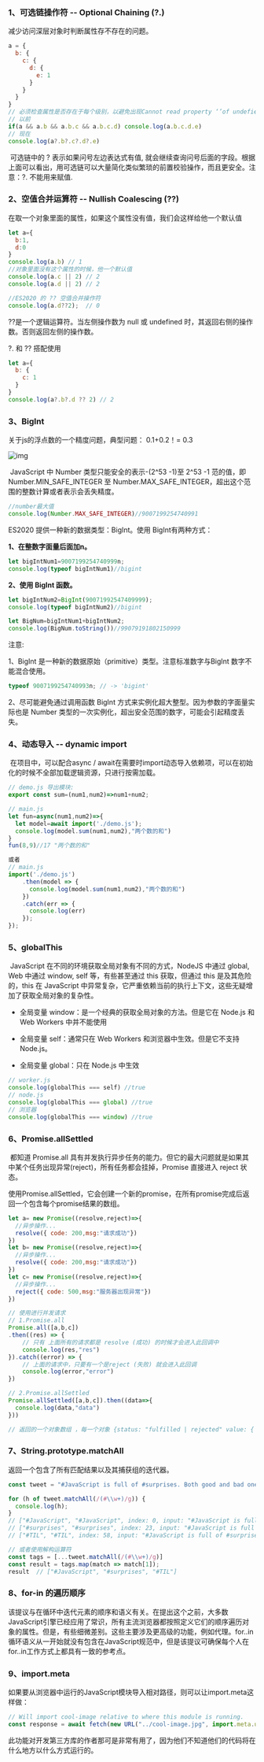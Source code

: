 ### 1、可选链操作符 -- Optional Chaining (?.)

减少访问深层对象时判断属性存不存在的问题。

```javascript
a = {
  b: {
    c: {
      d: {
        e: 1
      }
    }
  }
}
// 必须检查属性是否存在于每个级别，以避免出现Cannot read property ‘’of undefiend 这种错误。
// 以前  
if(a && a.b && a.b.c && a.b.c.d) console.log(a.b.c.d.e)
// 现在
console.log(a?.b?.c?.d?.e)
```

​		可选链中的 ? 表示如果问号左边表达式有值, 就会继续查询问号后面的字段。根据上面可以看出，用可选链可以大量简化类似繁琐的前置校验操作，而且更安全。注意：?. 不能用来赋值.

### 2、空值合并运算符 -- Nullish Coalescing (??)

在取一个对象里面的属性，如果这个属性没有值，我们会这样给他一个默认值

```javascript
let a={
  b:1,
  d:0
}
console.log(a.b) // 1
//对象里面没有这个属性的时候，他一个默认值
console.log(a.c || 2) // 2
console.log(a.d || 2) // 2

//ES2020 的 ?? 空值合并操作符
console.log(a.d??2);  // 0
```

??是一个逻辑运算符。当左侧操作数为 null 或 undefined 时，其返回右侧的操作数。否则返回左侧的操作数。

?. 和 ?? 搭配使用

```javascript
let a={
  b: {
    c: 1
  }
}
console.log(a?.b?.d ?? 2) // 2
```

### 3、BigInt

关于js的浮点数的一个精度问题，典型问题： 0.1+0.2！= 0.3  

![img](https://img-blog.csdnimg.cn/20200908095159426.png)

​		JavaScript 中 Number 类型只能安全的表示-(2^53 -1)至 2^53 -1 范的值，即 Number.MIN_SAFE_INTEGER 至 Number.MAX_SAFE_INTEGER，超出这个范围的整数计算或者表示会丢失精度。

```javascript
//number最大值
console.log(Number.MAX_SAFE_INTEGER)//9007199254740991
```

ES2020 提供一种新的数据类型：BigInt。使用 BigInt有两种方式：

**1、在整数字面量后面加n。**

```javascript
let bigIntNum1=9007199254740999n;
console.log(typeof bigIntNum1)//bigint
```

**2、使用 BigInt 函数。**  

```javascript
let bigIntNum2=BigInt(90071992547409999);
console.log(typeof bigIntNum2)//bigint

let BigNum=bigIntNum1+bigIntNum2;
console.log(BigNum.toString())//99079191802150999
```

注意:

1、BigInt 是一种新的数据原始（primitive）类型。注意标准数字与BigInt 数字不能混合使用。

```javascript
typeof 9007199254740993n; // -> 'bigint'
```

2、尽可能避免通过调用函数 BigInt 方式来实例化超大整型。因为参数的字面量实际也是 Number 类型的一次实例化，超出安全范围的数字，可能会引起精度丢失。

 

### 4、动态导入 -- dynamic import

​		在项目中，可以配合async / await在需要时import动态导入依赖项，可以在初始化的时候不全部加载逻辑资源，只进行按需加载。

```javascript
// demo.js 导出模块:
export const sum=(num1,num2)=>num1+num2;

// main.js
let fun=async(num1,num2)=>{
  let model=await import('./demo.js');
  console.log(model.sum(num1,num2),"两个数的和")
}
fun(8,9)//17 "两个数的和"

或者
// main.js
import('./demo.js')
    .then(model => {
      console.log(model.sum(num1,num2),"两个数的和")
    })
    .catch(err => {
      console.log(err)
    });
});
```

### 5、globalThis

​		JavaScript 在不同的环境获取全局对象有不同的方式，NodeJS 中通过 global, Web 中通过 window, self 等，有些甚至通过 this 获取，但通过 this 是及其危险的，this 在 JavaScript 中异常复杂，它严重依赖当前的执行上下文，这些无疑增加了获取全局对象的复杂性。

- 全局变量 window：是一个经典的获取全局对象的方法。但是它在 Node.js 和 Web Workers 中并不能使用

- 全局变量 self：通常只在 Web Workers 和浏览器中生效。但是它不支持 Node.js。

- 全局变量 global：只在 Node.js 中生效


```javascript
// worker.js
console.log(globalThis === self) //true
// node.js
console.log(globalThis === global) //true
// 浏览器
console.log(globalThis === window) //true
```

### 6、Promise.allSettled

​		都知道 Promise.all 具有并发执行异步任务的能力。但它的最大问题就是如果其中某个任务出现异常(reject)，所有任务都会挂掉，Promise 直接进入 reject 状态。

​		使用Promise.allSettled，它会创建一个新的promise，在所有promise完成后返回一个包含每个promise结果的数组。

```javascript
let a= new Promise((resolve,reject)=>{
  //异步操作...
  resolve({ code: 200,msg:"请求成功"})
})
let b= new Promise((resolve,reject)=>{
  //异步操作...
  resolve({ code: 200,msg:"请求成功"})
})
let c= new Promise((resolve,reject)=>{
  //异步操作...
  reject({ code: 500,msg:"服务器出现异常"})
})

// 使用进行并发请求
// 1.Promise.all
Promise.all([a,b,c])
.then((res) => {
    // 只有 上面所有的请求都是 resolve (成功) 的时候才会进入此回调中
    console.log(res,"res")
}).catch((error) => {
    // 上面的请求中，只要有一个是reject (失败) 就会进入此回调
    console.log(error,"error")
})

// 2.Promise.allSettled
Promise.allSettled([a,b,c]).then((data=>{
  console.log(data,"data")
}))

// 返回的一个对象数组 ，每一个对象 {status: "fulfilled | rejected" value: { code: 500,msg:"请求成功"} }
```

### 7、String.prototype.matchAll

返回一个包含了所有匹配结果以及其捕获组的迭代器。

```javascript
const tweet = "#JavaScript is full of #surprises. Both good and bad ones #TIL";

for (h of tweet.matchAll(/(#\\w+)/g)) {
  console.log(h);
}
// ["#JavaScript", "#JavaScript", index: 0, input: "#JavaScript is full of #surprises. Both good and bad ones #TIL", groups: undefined]
// ["#surprises", "#surprises", index: 23, input: "#JavaScript is full of #surprises. Both good and bad ones #TIL", groups: undefined]
// ["#TIL", "#TIL", index: 58, input: "#JavaScript is full of #surprises. Both good and bad ones #TIL", groups: undefined]

// 或者使用解构运算符
const tags = [...tweet.matchAll(/(#\\w+)/g)]
const result = tags.map(match => match[1]);
result  // ["#JavaScript", "#surprises", "#TIL"]
```

### 8、for-in 的遍历顺序

​		该提议与在循环中迭代元素的顺序和语义有关。在提出这个之前，大多数JavaScript引擎已经应用了常识，所有主流浏览器都按照定义它们的顺序遍历对象的属性。但是，有些细微差别。这些主要涉及更高级的功能，例如代理。for..in循环语义从一开始就没有包含在JavaScript规范中，但是该提议可确保每个人在for..in工作方式上都具有一致的参考点。

### 9、import.meta

如果要从浏览器中运行的JavaScript模块导入相对路径，则可以让import.meta这样做：

```javascript
// Will import cool-image relative to where this module is running.
const response = await fetch(new URL("../cool-image.jpg", import.meta.url));
```

此功能对开发第三方库的作者那可是非常有用了，因为他们不知道他们的代码将在什么地方以什么方式运行的。 
